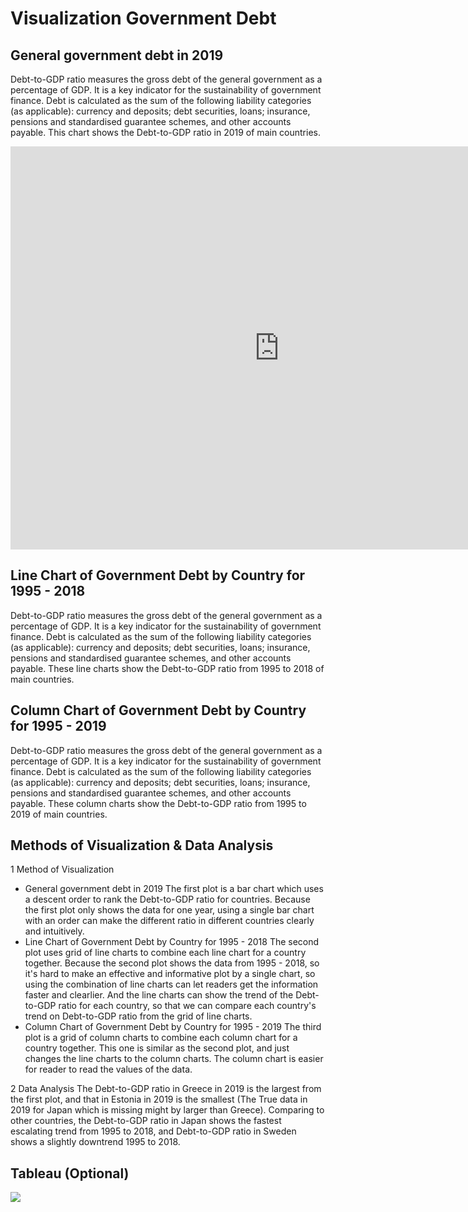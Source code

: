 # Visualization Government Debt

## General government debt in 2019

Debt-to-GDP ratio measures the gross debt of the general government as a percentage of GDP. It is a key indicator for the sustainability of government finance. Debt is calculated as the sum of the following liability categories (as applicable): currency and deposits; debt securities, loans; insurance, pensions and standardised guarantee schemes, and other accounts payable.
This chart shows the Debt-to-GDP ratio in 2019 of main countries.

<iframe src="https://data.oecd.org/chart/6gO2" width="860" height="645" style="border: 0" mozallowfullscreen="true" webkitallowfullscreen="true" allowfullscreen="true"><a href="https://data.oecd.org/chart/6gO2" target="_blank">OECD Chart: General government debt, Total, % of GDP, Annual, 2019</a></iframe>

## Line Chart of Government Debt by Country for 1995 - 2018

Debt-to-GDP ratio measures the gross debt of the general government as a percentage of GDP. It is a key indicator for the sustainability of government finance. Debt is calculated as the sum of the following liability categories (as applicable): currency and deposits; debt securities, loans; insurance, pensions and standardised guarantee schemes, and other accounts payable.
These line charts show the Debt-to-GDP ratio from 1995 to 2018 of main countries.

<div class="flourish-embed flourish-chart" data-src="visualisation/5295079"><script src="https://public.flourish.studio/resources/embed.js"></script></div>

## Column Chart of Government Debt by Country for 1995 - 2019

Debt-to-GDP ratio measures the gross debt of the general government as a percentage of GDP. It is a key indicator for the sustainability of government finance. Debt is calculated as the sum of the following liability categories (as applicable): currency and deposits; debt securities, loans; insurance, pensions and standardised guarantee schemes, and other accounts payable.
These column charts show the Debt-to-GDP ratio from 1995 to 2019 of main countries.

<div class="flourish-embed flourish-chart" data-src="visualisation/5294568"><script src="https://public.flourish.studio/resources/embed.js"></script></div>

## Methods of Visualization & Data Analysis

1 Method of Visualization
* General government debt in 2019
The first plot is a bar chart which uses a descent order to rank the Debt-to-GDP ratio for countries. Because the first plot only shows the data for one year, using a single bar chart with an order can make the different ratio in different countries clearly and intuitively.
* Line Chart of Government Debt by Country for 1995 - 2018
The second plot uses grid of line charts to combine each line chart for a country together. Because the second plot shows the data from 1995 - 2018, so it's hard to make an effective and informative plot by a single chart, so using the combination of line charts can let readers get the information faster and clearlier. And the line charts can show the trend of the Debt-to-GDP ratio for each country, so that we can compare each country's trend on Debt-to-GDP ratio from the grid of line charts.
* Column Chart of Government Debt by Country for 1995 - 2019
The third plot is a grid of column charts to combine each column chart for a country together. This one is similar as the second plot, and just changes the line charts to the column charts. The column chart is easier for reader to read the values of the data.

2 Data Analysis
The Debt-to-GDP ratio in Greece in 2019 is the largest from the first plot, and that in Estonia in 2019 is the smallest (The True data in 2019 for Japan which is missing might by larger than Greece). Comparing to other countries, the Debt-to-GDP ratio in Japan shows the fastest escalating trend from 1995 to 2018, and Debt-to-GDP ratio in Sweden shows a slightly downtrend 1995 to 2018.

## Tableau (Optional)

<div class='tableauPlaceholder' id='viz1613323651213' style='position: relative'><noscript><a href='#'><img alt=' ' src='https:&#47;&#47;public.tableau.com&#47;static&#47;images&#47;Ta&#47;Tableauworkbook1optional&#47;Debt-to-GDPratio&#47;1_rss.png' style='border: none' /></a></noscript><object class='tableauViz'  style='display:none;'><param name='host_url' value='https%3A%2F%2Fpublic.tableau.com%2F' /> <param name='embed_code_version' value='3' /> <param name='site_root' value='' /><param name='name' value='Tableauworkbook1optional&#47;Debt-to-GDPratio' /><param name='tabs' value='no' /><param name='toolbar' value='yes' /><param name='static_image' value='https:&#47;&#47;public.tableau.com&#47;static&#47;images&#47;Ta&#47;Tableauworkbook1optional&#47;Debt-to-GDPratio&#47;1.png' /> <param name='animate_transition' value='yes' /><param name='display_static_image' value='yes' /><param name='display_spinner' value='yes' /><param name='display_overlay' value='yes' /><param name='display_count' value='yes' /><param name='language' value='zh-Hans' /><param name='filter' value='publish=yes' /></object></div><script type='text/javascript'>var divElement=document.getElementById('viz1613323651213');var vizElement = divElement.getElementsByTagName('object')[0];vizElement.style.width='100%' vizElement.style.height(divElement.offsetWidth*0.75)+'px';var scriptElement = document.createElement('script');scriptElement.src = 'https://public.tableau.com/javascripts/api/viz_v1.js';vizElement.parentNode.insertBefore(scriptElement, vizElement);</script>
